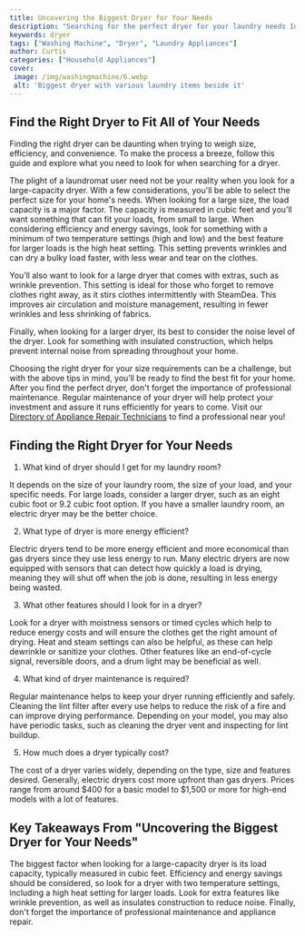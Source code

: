 ```yaml
---
title: Uncovering the Biggest Dryer for Your Needs
description: "Searching for the perfect dryer for your laundry needs In this blog post learn about the features and benefits of the biggest dryer models on the market Find out which one works best for you"
keywords: dryer
tags: ["Washing Machine", "Dryer", "Laundry Appliances"]
author: Curtis
categories: ["Household Appliances"]
cover: 
 image: /img/washingmachine/6.webp
 alt: 'Biggest dryer with various laundry items beside it'
---
```

## Find the Right Dryer to Fit All of Your Needs
Finding the right dryer can be daunting when trying to weigh size, efficiency, and convenience. To make the process a breeze, follow this guide and explore what you need to look for when searching for a dryer.

The plight of a laundromat user need not be your reality when you look for a large-capacity dryer. With a few considerations, you'll be able to select the perfect size for your home's needs. When looking for a large size, the load capacity is a major factor. The capacity is measured in cubic feet and you’ll want something that can fit your loads, from small to large. When considering efficiency and energy savings, look for something with a minimum of two temperature settings (high and low) and the best feature for larger loads is the high heat setting. This setting prevents wrinkles and can dry a bulky load faster, with less wear and tear on the clothes.

You’ll also want to look for a large dryer that comes with extras, such as wrinkle prevention. This setting is ideal for those who forget to remove clothes right away, as it stirs clothes intermittently with SteamDea. This improves air circulation and moisture management, resulting in fewer wrinkles and less shrinking of fabrics.

Finally, when looking for a larger dryer, its best to consider the noise level of the dryer. Look for something with insulated construction, which helps prevent internal noise from spreading throughout your home. 

Choosing the right dryer for your size requirements can be a challenge, but with the above tips in mind, you’ll be ready to find the best fit for your home. After you find the perfect dryer, don't forget the importance of professional maintenance. Regular maintenance of your dryer will help protect your investment and assure it runs efficiently for years to come. Visit our [Directory of Appliance Repair Technicians](./pages/appliance-repair-technicians) to find a professional near you!

## Finding the Right Dryer for Your Needs

1. What kind of dryer should I get for my laundry room?

It depends on the size of your laundry room, the size of your load, and your specific needs. For large loads, consider a larger dryer, such as an eight cubic foot or 9.2 cubic foot option. If you have a smaller laundry room, an electric dryer may be the better choice. 

2. What type of dryer is more energy efficient?

Electric dryers tend to be more energy efficient and more economical than gas dryers since they use less energy to run. Many electric dryers are now equipped with sensors that can detect how quickly a load is drying, meaning they will shut off when the job is done, resulting in less energy being wasted.

3. What other features should I look for in a dryer?

Look for a dryer with moistness sensors or timed cycles which help to reduce energy costs and will ensure the clothes get the right amount of drying. Heat and steam settings can also be helpful, as these can help dewrinkle or sanitize your clothes. Other features like an end-of-cycle signal, reversible doors, and a drum light may be beneficial as well. 

4. What kind of dryer maintenance is required?

Regular maintenance helps to keep your dryer running efficiently and safely. Cleaning the lint filter after every use helps to reduce the risk of a fire and can improve drying performance. Depending on your model, you may also have periodic tasks, such as cleaning the dryer vent and inspecting for lint buildup.

5. How much does a dryer typically cost?

The cost of a dryer varies widely, depending on the type, size and features desired. Generally, electric dryers cost more upfront than gas dryers. Prices range from around $400 for a basic model to $1,500 or more for high-end models with a lot of features.

## Key Takeaways From "Uncovering the Biggest Dryer for Your Needs"

The biggest factor when looking for a large-capacity dryer is its load capacity, typically measured in cubic feet. Efficiency and energy savings should be considered, so look for a dryer with two temperature settings, including a high heat setting for larger loads. Look for extra features like wrinkle prevention, as well as insulates construction to reduce noise. Finally, don't forget the importance of professional maintenance and appliance repair.
